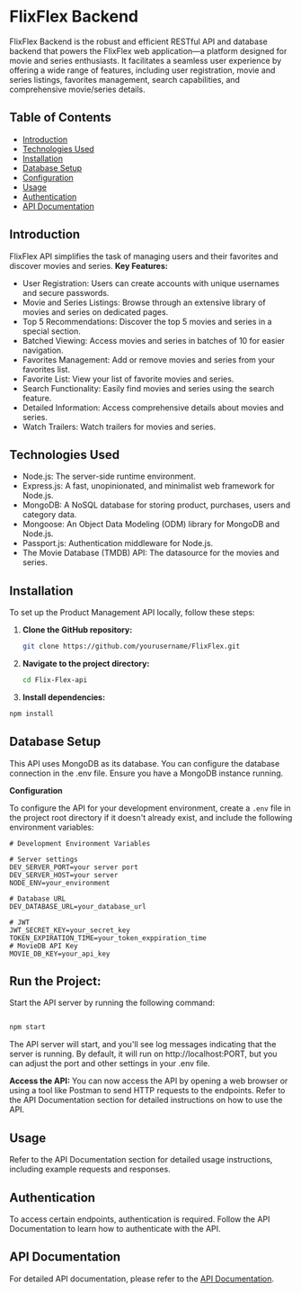 # FlixFlex Backend

FlixFlex Backend is the robust and efficient RESTful API and database backend that powers the FlixFlex web application—a platform designed for movie and series enthusiasts. It facilitates a seamless user experience by offering a wide range of features, including user registration, movie and series listings, favorites management, search capabilities, and comprehensive movie/series details.

## Table of Contents

-    [Introduction](#introduction)
-    [Technologies Used](#technologies-used)
-    [Installation](#installation)
-    [Database Setup](#database-setup)
-    [Configuration](#configuration)
-    [Usage](#usage)
-    [Authentication](#authentication)
-    [API Documentation](#api-documentation)

## Introduction

FlixFlex API simplifies the task of managing users and their favorites and discover movies and series.
**Key Features:**

-    User Registration: Users can create accounts with unique usernames and secure passwords.
-    Movie and Series Listings: Browse through an extensive library of movies and series on dedicated pages.
-    Top 5 Recommendations: Discover the top 5 movies and series in a special section.
-    Batched Viewing: Access movies and series in batches of 10 for easier navigation.
-    Favorites Management: Add or remove movies and series from your favorites list.
-    Favorite List: View your list of favorite movies and series.
-    Search Functionality: Easily find movies and series using the search feature.
-    Detailed Information: Access comprehensive details about movies and series.
-    Watch Trailers: Watch trailers for movies and series.

## Technologies Used

-    Node.js: The server-side runtime environment.
-    Express.js: A fast, unopinionated, and minimalist web framework for Node.js.
-    MongoDB: A NoSQL database for storing product, purchases, users and category data.
-    Mongoose: An Object Data Modeling (ODM) library for MongoDB and Node.js.
-    Passport.js: Authentication middleware for Node.js.
-    The Movie Database (TMDB) API: The datasource for the movies and series.

## Installation

To set up the Product Management API locally, follow these steps:

1. **Clone the GitHub repository:**

     ```bash
     git clone https://github.com/yourusername/FlixFlex.git
     ```

2. **Navigate to the project directory:**

     ```bash
     cd Flix-Flex-api
     ```

3. **Install dependencies:**

```bash
npm install
```

## Database Setup

This API uses MongoDB as its database. You can configure the database connection in the .env file. Ensure you have a MongoDB instance running.

**Configuration**

To configure the API for your development environment, create a `.env` file in the project root directory if it doesn't already exist, and include the following environment variables:

```dotenv
# Development Environment Variables

# Server settings
DEV_SERVER_PORT=your server port
DEV_SERVER_HOST=your server
NODE_ENV=your_environment

# Database URL
DEV_DATABASE_URL=your_database_url

# JWT
JWT_SECRET_KEY=your_secret_key
TOKEN_EXPIRATION_TIME=your_token_exppiration_time
# MovieDB API Key
MOVIE_DB_KEY=your_api_key
```

## Run the Project:

Start the API server by running the following command:

```bash

npm start
```

The API server will start, and you'll see log messages indicating that the server is running. By default, it will run on http://localhost:PORT, but you can adjust the port and other settings in your .env file.

**Access the API:** You can now access the API by opening a web browser or using a tool like Postman to send HTTP requests to the endpoints. Refer to the API Documentation section for detailed instructions on how to use the API.

## Usage

Refer to the API Documentation section for detailed usage instructions, including example requests and responses.

## Authentication

To access certain endpoints, authentication is required. Follow the API Documentation to learn how to authenticate with the API.

## API Documentation

For detailed API documentation, please refer to the [API Documentation](https://documenter.getpostman.com/view/26170600/2s9YJZ55Ma).
